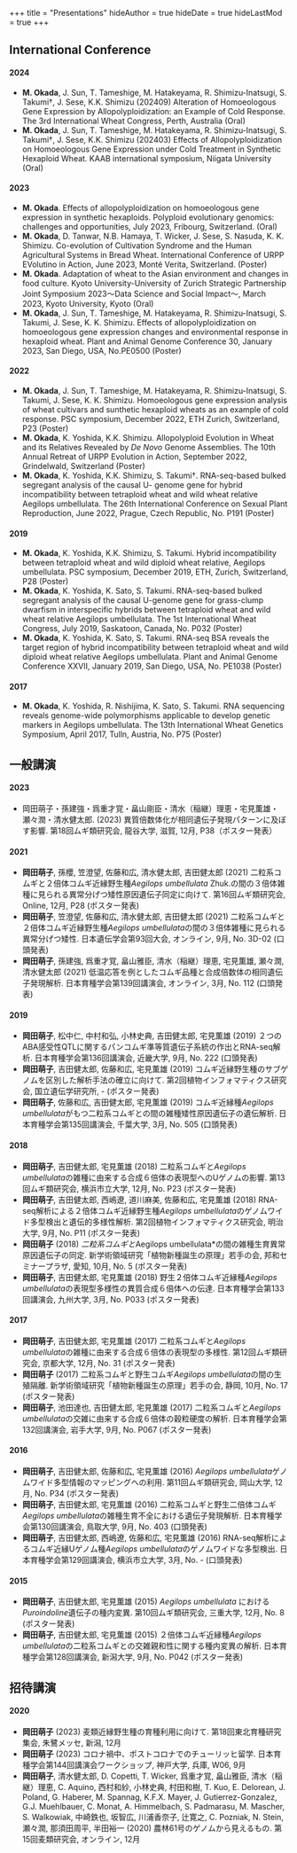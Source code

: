 +++
title = "Presentations"
hideAuthor = true
hideDate = true
hideLastMod = true
+++

## International Conference

#### 2024

- **M. Okada**, J. Sun, T. Tameshige, M. Hatakeyama, R. Shimizu-Inatsugi, S. Takumi†, J. Sese, K.K. Shimizu (202409) Alteration of Homoeologous Gene Expression by Allopolyploidization: an Example of Cold Response. The 3rd International Wheat Congress, Perth, Australia (Oral)
- **M. Okada**, J. Sun, T. Tameshige, M. Hatakeyama, R. Shimizu-Inatsugi, S. Takumi†, J. Sese, K.K. Shimizu (202403) Effects of Allopolyploidization on Homoeologous Gene Expression under Cold Treatment in Synthetic Hexaploid Wheat. KAAB international symposium, Niigata University (Oral)

#### 2023

- **M. Okada**. Effects of allopolyploidization on homoeologous gene expression in synthetic hexaploids. Polyploid evolutionary genomics: challenges and opportunities, July 2023, Fribourg, Switzerland. (Oral)
- **M. Okada**, D. Tanwar, N.B. Hamaya, T. Wicker, J. Sese, S. Nasuda, K. K. Shimizu. Co-evolution of Cultivation Syndrome and the Human Agricultural Systems in Bread Wheat. International Conference of URPP EVolutino in Action, June 2023, Monté Verita, Switzerland. (Poster)
- **M. Okada**. Adaptation of wheat to the Asian environment and changes in food culture. Kyoto University-University of Zurich Strategic Partnership Joint Symposium 2023〜Data Science and Social Impact〜, March 2023, Kyoto University, Kyoto (Oral)
- **M. Okada**, J. Sun, T. Tameshige, M. Hatakeyama, R. Shimizu-Inatsugi, S. Takumi, J. Sese, K. K. Shimizu. Effects of allopolyploidization on homoeologous gene expression changes and environmental response in hexaploid wheat. Plant and Animal Genome Conference 30, January 2023, San Diego, USA, No.PE0500 (Poster)  

#### 2022

- **M. Okada**, J. Sun, T. Tameshige, M. Hatakeyama, R. Shimizu-Inatsugi, S. Takumi, J. Sese, K. K. Shimizu. Homoeologous gene expression analysis of wheat cultivars and sunthetic hexaploid wheats as an example of cold response. PSC symposium, December 2022, ETH Zurich, Switzerland, P23 (Poster)
- **M. Okada**, K. Yoshida, K.K. Shimizu. Allopolyploid Evolution in Wheat and its Relatives Revealed by *De Novo* Genome Assemblies. The 10th Annual Retreat of URPP Evolution in Action, September 2022, Grindelwald, Switzerland (Poster)
- **M. Okada**, K. Yoshida, K.K. Shimizu, S. Takumi†. RNA-seq-based bulked segregant analysis of the causal U- genome gene for hybrid incompatibility between tetraploid wheat and wild wheat relative Aegilops umbellulata. The 26th International Conference on Sexual Plant Reproduction, June 2022, Prague, Czech Republic, No. P191 (Poster)  

#### 2019

- **M. Okada**, K. Yoshida, K.K. Shimizu, S. Takumi. Hybrid incompatibility between tetraploid wheat and wild diploid wheat relative, Aegilops umbellulata. PSC symposium, December 2019, ETH, Zurich, Switzerland, P28 (Poster)
- **M. Okada**, K. Yoshida, K. Sato, S. Takumi. RNA-seq-based bulked segregant analysis of the causal U-genome gene for grass-clump dwarfism in interspecific hybrids between tetraploid wheat and wild wheat relative Aegilops umbellulata. The 1st International Wheat Congress, July 2019, Saskatoon, Canada, No. P032 (Poster)  
- **M. Okada**, K. Yoshida, K. Sato, S. Takumi. RNA-seq BSA reveals the target region of hybrid incompatibility between tetraploid wheat and wild diploid wheat relative Aegilops umbellulata. Plant and Animal Genome Conference XXVII, January 2019, San Diego, USA, No. PE1038 (Poster) 

#### 2017

- **M. Okada**, K. Yoshida, R. Nishijima, K. Sato, S. Takumi. RNA sequencing reveals genome-wide polymorphisms applicable to develop genetic markers in Aegilops umbellulata. The 13th International Wheat Genetics Symposium, April 2017, Tulln, Austria, No. P75 (Poster)  

## 一般講演

#### 2023

- 岡田萌子・孫建強・爲重才覚・畠山剛臣・清水（稲継）理恵・宅見薫雄・瀬々潤・清水健太郎. (2023) 異質倍数体化が相同遺伝子発現パターンに及ぼす影響. 第18回ムギ類研究会, 龍谷大学, 滋賀, 12月, P38（ポスター発表）


#### 2021

- **岡田萌子**, 孫櫻, 笠澄望, 佐藤和広, 清水健太郎, 吉田健太郎 (2021) 二粒系コムギと２倍体コムギ近縁野生種*Aegilops umbellulata* Zhuk.の間の３倍体雑種に見られる異常分げつ矮性原因遺伝子同定に向けて. 第16回ムギ類研究会, Online, 12月, P28 (ポスター発表)  
- **岡田萌子**, 笠澄望, 佐藤和広, 清水健太郎, 吉田健太郎 (2021) 二粒系コムギと２倍体コムギ近縁野生種*Aegilops umbellulata*の間の３倍体雑種に見られる異常分げつ矮性. 日本遺伝学会第93回大会, オンライン, 9月, No. 3D-02 (口頭発表)  
- **岡田萌子**, 孫建強, 爲重才覚, 畠山雅臣, 清水（稲継）理恵, 宅見薫雄, 瀬々潤, 清水健太郎 (2021) 低温応答を例としたコムギ品種と合成倍数体の相同遺伝子発現解析. 日本育種学会第139回講演会, オンライン, 3月, No. 112 (口頭発表)  

#### 2019

- **岡田萌子**, 松中仁, 中村和弘, 小林史典, 吉田健太郎, 宅見薫雄 (2019) ２つのABA感受性QTLに関するパンコムギ準等質遺伝子系統の作出とRNA-seq解析. 日本育種学会第136回講演会, 近畿大学, 9月, No. 222 (口頭発表)  
- **岡田萌子**, 吉田健太郎, 佐藤和広, 宅見薫雄 (2019) コムギ近縁野生種のサブゲノムを区別した解析手法の確立に向けて. 第2回植物インフォマティクス研究会, 国立遺伝学研究所, - (ポスター発表)  
- **岡田萌子**, 佐藤和広, 吉田健太郎, 宅見薫雄 (2019) コムギ近縁種*Aegilops umbellulata*がもつ二粒系コムギとの間の雑種矮性原因遺伝子の遺伝解析. 日本育種学会第135回講演会, 千葉大学, 3月, No. 505 (口頭発表)  

#### 2018

- **岡田萌子**, 吉田健太郎, 宅見薫雄 (2018) 二粒系コムギと*Aegilops umbellulata*の雑種に由来する合成６倍体の表現型へのUゲノムの影響. 第13回ムギ類研究会, 横浜市立大学, 12月, No. P23 (ポスター発表)  
- **岡田萌子**, 吉田健太郎, 西嶋遼, 道川麻美, 佐藤和広, 宅見薫雄 (2018) RNA-seq解析による２倍体コムギ近縁野生種*Aegilops umbellulata*のゲノムワイド多型検出と遺伝的多様性解析. 第2回植物インフォマティクス研究会, 明治大学, 9月, No. P11 (ポスター発表)  
- **岡田萌子** (2018) *二粒系コムギと*Aegilops umbellulata*の間の雑種生育異常原因遺伝子の同定. 新学術領域研究「植物新種誕生の原理」若手の会, 邦和セミナープラザ, 愛知, 10月, No. 5 (ポスター発表)  
- **岡田萌子**, 吉田健太郎, 宅見薫雄 (2018) 野生２倍体コムギ近縁種*Aegilops umbellulata*の表現型多様性の異質合成６倍体への伝達. 日本育種学会第133回講演会, 九州大学, 3月, No. P033 (ポスター発表)  

#### 2017

- **岡田萌子**, 吉田健太郎, 宅見薫雄 (2017) 二粒系コムギと*Aegilops umbellulata*の雑種に由来する合成６倍体の表現型の多様性. 第12回ムギ類研究会, 京都大学, 12月, No. 31 (ポスター発表)  
- **岡田萌子** (2017) 二粒系コムギと野生コムギ*Aegilops umbellulata*の間の生殖隔離. 新学術領域研究「植物新種誕生の原理」若手の会, 静岡, 10月, No. 17 (ポスター発表)  
- **岡田萌子**, 池田達也, 吉田健太郎, 宅見薫雄 (2017) 二粒系コムギと*Aegilops umbellulata*の交雑に由来する合成６倍体の穀粒硬度の解析. 日本育種学会第132回講演会, 岩手大学, 9月, No. P067 (ポスター発表)  

#### 2016

- **岡田萌子**, 吉田健太郎, 佐藤和広, 宅見薫雄 (2016) *Aegilops umbellulata*ゲノムワイド多型情報のマッピングへの利用. 第11回ムギ類研究会, 岡山大学, 12月, No. P34 (ポスター発表)  
- **岡田萌子**, 吉田健太郎, 宅見薫雄 (2016) 二粒系コムギと野生二倍体コムギ*Aegilops umbellulata*の雑種生育不全における遺伝子発現解析. 日本育種学会第130回講演会, 鳥取大学, 9月, No. 403 (口頭発表)  
- **岡田萌子**, 吉田健太郎, 西嶋遼, 佐藤和広, 宅見薫雄 (2016) RNA-seq解析によるコムギ近縁Uゲノム種*Aegilops umbellulata*のゲノムワイドな多型検出. 日本育種学会第129回講演会, 横浜市立大学, 3月, No. - (口頭発表)  

#### 2015

- **岡田萌子**, 吉田健太郎, 宅見薫雄 (2015) *Aegilops umbellulata* における*Puroindoline*遺伝子の種内変異. 第10回ムギ類研究会, 三重大学, 12月, No. 8 (ポスター発表)  
- **岡田萌子**, 吉田健太郎, 宅見薫雄 (2015) ２倍体コムギ近縁種*Aegilops umbellulata*の二粒系コムギとの交雑親和性に関する種内変異の解析. 日本育種学会第128回講演会, 新潟大学, 9月, No. P042 (ポスター発表)  

## 招待講演

#### 2020

- **岡田萌子** (2023) 麦類近縁野生種の育種利用に向けて. 第18回東北育種研究集会, 朱鷺メッセ, 新潟, 12月
- **岡田萌子** (2023) コロナ禍中、ポストコロナでのチューリッヒ留学. 日本育種学会第144回講演会ワークショップ, 神戸大学, 兵庫, W06, 9月
- **岡田萌子**, 清水健太郎, D. Copetti, T. Wicker, 爲重才覚, 畠山雅臣, 清水（稲継）理恵, C. Aquino, 西村和紗, 小林史典, 村田和樹, T. Kuo, E. Delorean, J. Poland, G. Haberer, M. Spannag, K.F.X. Mayer, J. Gutierrez-Gonzalez, G.J. Muehlbauer, C. Monat, A. Himmelbach, S. Padmarasu, M. Mascher, S. Walkowiak, 中崎鉄也, 坂智広, 川浦香奈子, 辻寛之, C. Pozniak, N. Stein, 瀬々潤, 那須田周平, 半田裕一 (2020) 農林61号のゲノムから見えるもの. 第15回麦類研究会, オンライン, 12月
